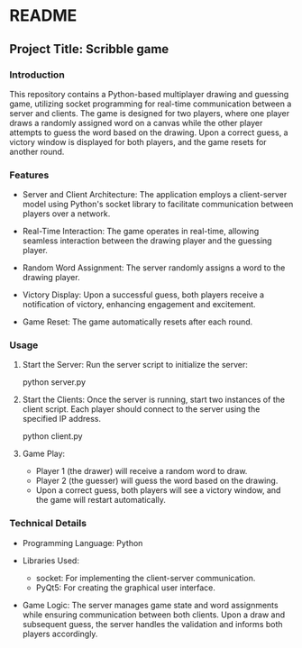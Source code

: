 # README

## Project Title: Scribble game

### Introduction

This repository contains a Python-based multiplayer drawing and guessing game, utilizing socket programming for real-time communication between a server and clients. The game is designed for two players, where one player draws a randomly assigned word on a canvas while the other player attempts to guess the word based on the drawing. Upon a correct guess, a victory window is displayed for both players, and the game resets for another round.

### Features

- Server and Client Architecture: The application employs a client-server model using Python's socket library to facilitate communication between players over a network.
  
- Real-Time Interaction: The game operates in real-time, allowing seamless interaction between the drawing player and the guessing player.

- Random Word Assignment: The server randomly assigns a word to the drawing player.

- Victory Display: Upon a successful guess, both players receive a notification of victory, enhancing engagement and excitement.

- Game Reset: The game automatically resets after each round.


### Usage

1. Start the Server:
   Run the server script to initialize the server:
   
   python server.py
   
   

2. Start the Clients:
   Once the server is running, start two instances of the client script. Each player should connect to the server using the specified IP address.
   
   python client.py
   
   

3. Game Play:
   - Player 1 (the drawer) will receive a random word to draw.
   - Player 2 (the guesser) will guess the word based on the drawing.
   - Upon a correct guess, both players will see a victory window, and the game will restart automatically.

### Technical Details

- Programming Language: Python
- Libraries Used:
  - socket: For implementing the client-server communication.
  - PyQt5: For creating the graphical user interface.
  
- Game Logic: The server manages game state and word assignments while ensuring communication between both clients. Upon a draw and subsequent guess, the server handles the validation and informs both players accordingly.
